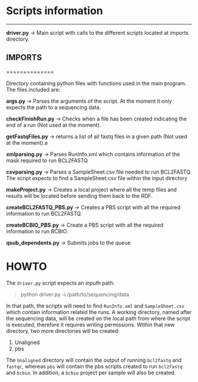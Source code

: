 # Scripts information #
---------------------

**driver.py** ->  Main script with calls to the different scripts located at imports directory.

## IMPORTS ##
==============

Directory containing python files with functions used in the main program.
The files included are:

**args.py** -> Parses the arguments of the script. At the moment it only expects the path to a sequencing data.

**checkFinishRun.py** -> Checks when a file has been created indicating the end of a run (Not used at the moment).

**getFastqFiles.py** -> returns a list of all fastq files in a given path (Not used at the moment).a

**xmlparsing.py** -> Parses RunInfo.xml which contains information of the mask required to run BCL2FASTQ

**csvparsing.py** -> Parses a SampleSheet.csv file needed to run BCL2FASTQ. The script expects to find a SampleSheet.csv file within the input directory

**makeProject.py** -> Creates a local project where all the temp files and results will be located before sending them back to the RDF.

**createBCL2FASTQ_PBS.py** -> Creates a PBS script with all the required information to run BCL2FASTQ.

**createBCBIO_PBS.py** -> Create a PBS script with all the required information to run BCBIO. 

**qsub_dependents.py** -> Submits jobs to the queue 


# HOWTO #

The `driver.py` script expects an inputh path:

> python driver.py -i /path/to/sequencing/data

In that path, the scripts will need to find `RunInfo.xml` and `SampleSheet.csv` which contain information related the runs. A working directory, named after the sequencing data, will be created on the local path from 
where the script is executed, therefore it requires writing permissions. Within that new directory, two more directories will be created:
1. Unaligned
2. pbs

The `Unaligned` directory will contain the output of running `bcl2fastq` and `fastqc`, whereas `pbs` will contain the pbs scripts created to run `bcl2fastq` and `bcbio`. In addition, a `bcbio` project
per sample will also be created. 
